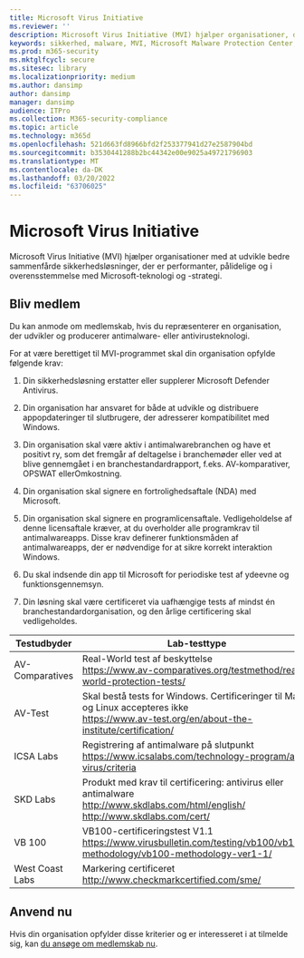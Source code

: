 ```yaml
---
title: Microsoft Virus Initiative
ms.reviewer: ''
description: Microsoft Virus Initiative (MVI) hjælper organisationer, der laver antivirus- eller antimalwareprodukter, med at integrere Windows og dele telemetri med Microsoft.
keywords: sikkerhed, malware, MVI, Microsoft Malware Protection Center, MMPC, alliancer, WDSI
ms.prod: m365-security
ms.mktglfcycl: secure
ms.sitesec: library
ms.localizationpriority: medium
ms.author: dansimp
author: dansimp
manager: dansimp
audience: ITPro
ms.collection: M365-security-compliance
ms.topic: article
ms.technology: m365d
ms.openlocfilehash: 521d663fd8966bfd2f253377941d27e2587904bd
ms.sourcegitcommit: b3530441288b2bc44342e00e9025a49721796903
ms.translationtype: MT
ms.contentlocale: da-DK
ms.lasthandoff: 03/20/2022
ms.locfileid: "63706025"
---
```

# <a name="microsoft-virus-initiative"></a>Microsoft Virus Initiative

Microsoft Virus Initiative (MVI) hjælper organisationer med at udvikle bedre sammenfårde sikkerhedsløsninger, der er performanter, pålidelige og i overensstemmelse med Microsoft-teknologi og -strategi.

## <a name="become-a-member"></a>Bliv medlem

Du kan anmode om medlemskab, hvis du repræsenterer en organisation, der udvikler og producerer antimalware- eller antivirusteknologi. 

For at være berettiget til MVI-programmet skal din organisation opfylde følgende krav:

1)  Din sikkerhedsløsning erstatter eller supplerer Microsoft Defender Antivirus.

2)  Din organisation har ansvaret for både at udvikle og distribuere appopdateringer til slutbrugere, der adresserer kompatibilitet med Windows.

3)  Din organisation skal være aktiv i antimalwarebranchen og have et positivt ry, som det fremgår af deltagelse i branchemøder eller ved at blive gennemgået i en branchestandardrapport, f.eks. AV-komparativer, OPSWAT ellerOmkostning.

4)  Din organisation skal signere en fortrolighedsaftale (NDA) med Microsoft.

5)  Din organisation skal signere en programlicensaftale. Vedligeholdelse af denne licensaftale kræver, at du overholder alle programkrav til antimalwareapps. Disse krav definerer funktionsmåden af antimalwareapps, der er nødvendige for at sikre korrekt interaktion Windows.

6)  Du skal indsende din app til Microsoft for periodiske test af ydeevne og funktionsgennemsyn.

7)  Din løsning skal være certificeret via uafhængige tests af mindst én branchestandardorganisation, og den årlige certificering skal vedligeholdes.

Testudbyder | Lab-testtype | Minimumniveau/-score
------------- |---------------|----------------------
AV-Comparatives | Real-World test af beskyttelse </br> https://www.av-comparatives.org/testmethod/real-world-protection-tests/ |"Godkendt"-bedømmelse fra AV Komparativer
AV-Test | Skal bestå tests for Windows. Certificeringer til Mac og Linux accepteres ikke </br> https://www.av-test.org/en/about-the-institute/certification/ | Achieve "AV-TEST Certified" (for home users) or "AV-TEST Approved" (for corporate users)
ICSA Labs | Registrering af antimalware på slutpunkt </br> https://www.icsalabs.com/technology-program/anti-virus/criteria |PASS/certificeret
SKD Labs | Produkt med krav til certificering: antivirus eller antimalware </br> http://www.skdlabs.com/html/english/ </br> http://www.skdlabs.com/cert/ |SKD Labs Star Check-certificeringskrav Pass >= 98,5 % med On Demand- og Total Detection-tests 
VB 100 |    VB100-certificeringstest V1.1 </br> https://www.virusbulletin.com/testing/vb100/vb100-methodology/vb100-methodology-ver1-1/ | VB100-certificering
West Coast Labs |   Markering certificeret </br> http://www.checkmarkcertified.com/sme/  | "A"-bedømmelse af produktsikkerhedsydeevne

## <a name="apply-now"></a>Anvend nu

Hvis din organisation opfylder disse kriterier og er interesseret i at tilmelde sig, kan [du ansøge om medlemskab nu](https://forms.office.com/Pages/ResponsePage.aspx?id=v4j5cvGGr0GRqy180BHbRxusDUkejalGp0OAgRTWC7BUQVRYUEVMNlFZUjFaUDY2T1U1UDVVU1NKVi4u).
